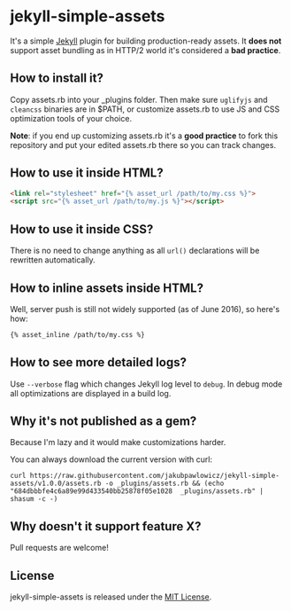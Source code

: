 # jekyll-simple-assets

It's a simple [Jekyll](http://jekyllrb.com/) plugin for building production-ready assets. It **does not** support asset
bundling as in HTTP/2 world it's considered a __bad practice__.

## How to install it?

Copy assets.rb into your _plugins folder. Then make sure `uglifyjs` and `cleancss` binaries are
in $PATH, or customize assets.rb to use JS and CSS optimization tools of your choice.

**Note**: if you end up customizing assets.rb it's a __good practice__ to fork this repository and
put your edited assets.rb there so you can track changes.

## How to use it inside HTML?

```html
<link rel="stylesheet" href="{% asset_url /path/to/my.css %}">
<script src="{% asset_url /path/to/my.js %}"></script>
```

## How to use it inside CSS?

There is no need to change anything as all `url()` declarations will be rewritten automatically.

## How to inline assets inside HTML?

Well, server push is still not widely supported (as of June 2016), so here's how:

```html
{% asset_inline /path/to/my.css %}
```

## How to see more detailed logs?

Use `--verbose` flag which changes Jekyll log level to `debug`. In debug mode all optimizations are displayed in a build log.

## Why it's not published as a gem?

Because I'm lazy and it would make customizations harder.

You can always download the current version with curl:

```shell
curl https://raw.githubusercontent.com/jakubpawlowicz/jekyll-simple-assets/v1.0.0/assets.rb -o _plugins/assets.rb && (echo "684dbbbfe4c6a89e99d433540bb25878f05e1028  _plugins/assets.rb" | shasum -c -)
```

## Why doesn't it support feature X?

Pull requests are welcome!

## License

jekyll-simple-assets is released under the [MIT License](https://github.com/jakubpawlowicz/jekyll-simple-assets/blob/master/LICENSE).
